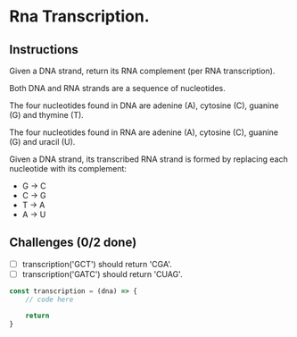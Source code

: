 # Rna Transcription.

## Instructions

Given a DNA strand, return its RNA complement (per RNA transcription).

Both DNA and RNA strands are a sequence of nucleotides.

The four nucleotides found in DNA are adenine (A), cytosine (C), guanine (G) and thymine (T).

The four nucleotides found in RNA are adenine (A), cytosine (C), guanine (G) and uracil (U).

Given a DNA strand, its transcribed RNA strand is formed by replacing each nucleotide with its complement:

- G -> C
- C -> G
- T -> A
- A -> U

## Challenges (0/2 done)

- [ ] transcription('GCT') should return 'CGA'.
- [ ] transcription('GATC') should return 'CUAG'.

```js
const transcription = (dna) => {
	// code here

	return
}
```
